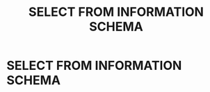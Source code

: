 ﻿---
layout: default
title: SELECT FROM INFORMATION SCHEMA
nav_order: 28
parent: Запросы SQL+
grand_parent: Справочная информация
has_children: false
has_toc: false
---

SELECT FROM INFORMATION SCHEMA
==============================
